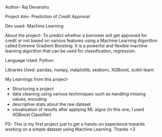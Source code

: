 Author- Raj Devanshu

Project Aim- Prediction of Credit Approval

Dev used- Machine Learning

About the project-
To predict whether a borrower will get approved for credit or not based on various features using a Machine Learning Algorithm
called Extreme Gradient Boosting. It is a powerful and flexible machine learning algorithm that can be used for classification, regression. 

Language Used: Python 

Libraries Used: pandas, numpy, matplotlib, seaborn, XGBoost, scikit-learn

My Learnings from this project-
- Structuring a project 
- data cleaning using various technniques such as handling missing values, encoding
- descriptive stats about the raw dataset
- visualisation of results after applying ML algos (in this one, I used XGBoost Classifier)

PS- This is my first project just to get a hands-on experience towards working on a simple dataset using Machine Learning. Thanks <3

